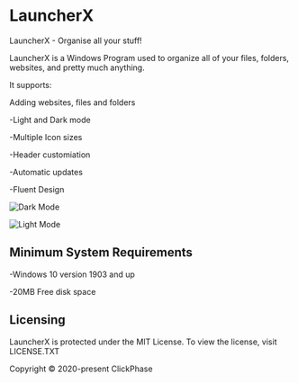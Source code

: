 # LauncherX
LauncherX - Organise all your stuff!

LauncherX is a Windows Program used to organize all of your files, folders, websites, and pretty much anything.

It supports:

Adding websites, files and folders

-Light and Dark mode

-Multiple Icon sizes

-Header customiation

-Automatic updates

-Fluent Design

![Dark Mode](https://i.imgur.com/E7fUsAX.png)

![Light Mode](https://i.imgur.com/oOsRgYw.png)

## Minimum System Requirements
-Windows 10 version 1903 and up

-20MB Free disk space

## Licensing

LauncherX is protected under the MIT License. To view the license, visit LICENSE.TXT

Copyright © 2020-present ClickPhase 
